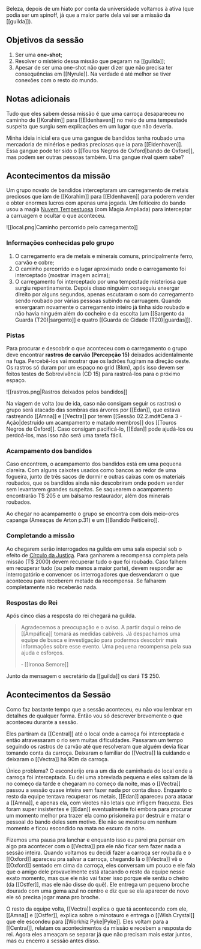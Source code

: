 Beleza, depois de um hiato por conta da universidade voltamos à ativa (que podia ser um spinoff, já que a maior parte dela vai ser a missão da [[guilda]]).

## Objetivos da sessão
1. Ser uma **one-shot**;
1. Resolver o mistério dessa missão que pegaram na [[guilda]];
1. Apesar de ser uma one-shot não quer dizer que não precisa ter consequências em [[Nyrule]]. Na verdade é até melhor se tiver conexões com o resto do mundo.

## Notas adicionais
Tudo que eles sabem dessa missão é que uma carroça desapareceu no caminho de [[Korahim]] para [[Eldenhaven]] no meio de uma tempestade suspeita que surgiu sem explicações em um lugar que não deveria.

Minha ideia inicial era que uma gangue de bandidos tenha roubado uma mercadoria de minérios e pedras preciosas que ia para [[Eldenhaven]]. Essa gangue pode ter sido o [[Touros Negros de Oxford|bando de Oxford]], mas podem ser outras pessoas também. Uma gangue rival quem sabe?

## Acontecimentos da missão
Um grupo novato de bandidos interceptaram um carregamento de metais preciosos que iam de [[Korahim]] para [[Eldenhaven]] para poderem vender e obter enormes lucros com apenas uma jogada. Um feiticeiro do bando usou a magia [Nuvem Tempestuosa](https://eduardomarques.pythonanywhere.com/227) (com Magia Ampliada) para interceptar a carruagem e ocultar o que aconteceu.

![[local.png|Caminho percorrido pelo carregamento]]

### Informações conhecidas pelo grupo
1. O carregamento era de metais e minerais comuns, principalmente ferro, carvão e cobre;
1. O caminho percorrido e o lugar aproximado onde o carregamento foi interceptado (mostrar imagem acima);
1. O carregamento foi interceptado por uma tempestade misteriosa que surgiu repentinamente. Depois disso ninguém conseguiu enxergar direito por alguns segundos, apenas escutaram o som do carregamento sendo roubado por várias pessoas subindo na carruagem. Quando enxergaram novamente o carregamento inteiro já tinha sido roubado e não havia ninguém além do cocheiro e da escolta (um [[Sargento da Guarda (T20)|sargento]] e quatro [[Guarda de Cidade (T20)|guardas]]).

### Pistas
Para procurar e descobrir o que aconteceu com o carregamento o grupo deve encontrar **rastros de carvão (Percepção 15)** deixados acidentalmente na fuga. Percebê-los vai mostrar que os ladrões fugiram na direção oeste. Os rastros só duram por um espaço no grid (8km), após isso devem ser feitos testes de Sobrevivência (CD 15) para rastreá-los para o próximo espaço.

![[rastros.png|Rastros deixados pelos bandidos]]

Na viagem de volta (ou de ida, caso não consigam seguir os rastros) o grupo será atacado das sombras das árvores por [[Edan]], que estava rastreando [[Amna]] e [[Vectra]] por terem [[Sessão 02.2.md#Cena 3 - Ação|destruído um acampamento e matado membros]] dos [[Touros Negros de Oxford]]. Caso consigam pacificá-lo, [[Edan]] pode ajudá-los ou perdoá-los, mas isso não será uma tarefa fácil.

### Acampamento dos bandidos
Caso encontrem, o acampamento dos bandidos está em uma pequena clareira. Com alguns caixotes usados como bancos ao redor de uma fogueira, junto de três sacos de dormir e outras caixas com os materiais roubados, que os bandidos ainda não descobriram onde podem vender sem levantarem grandes suspeitas. Se saquearem o acampamento encontrarão T$ 205 e um bálsamo restaurador, além dos minerais roubados.

Ao chegar no acampamento o grupo se encontra com dois meio-orcs capanga (Ameaças de Arton p.31) e um [[Bandido Feiticeiro]].

### Completando a missão
Ao chegarem serão interrogados na guilda em uma sala especial sob o efeito de [Círculo da Justiça](https://eduardomarques.pythonanywhere.com/37). Para ganharem a recompensa completa pela missão (T$ 2000) devem recuperar tudo o que foi roubado. Caso falhem em recuperar tudo (ou pelo menos a maior parte), devem responder ao interrogatório e convencer os interrogadores que desvendaram o que aconteceu para receberem metade da recompensa. Se falharem completamente não receberão nada.

### Respostas do Rei
Após cinco dias a resposta do rei chegará na guilda.

> Agradecemos a preocupação e o aviso. A partir daqui o reino de [[Ampáfica]] tomará as medidas cabíveis. Já despachamos uma equipe de busca e investigação para podermos descobrir mais informações sobre esse evento. Uma pequena recompensa pela sua ajuda e esforços.
>
> &dash; [[Ironoa Semore]]

Junto da mensagem o secretário da [[guilda]] os dará T$ 250.


## Acontecimentos da Sessão
Como faz bastante tempo que a sessão aconteceu, eu não vou lembrar em detalhes de qualquer forma. Então vou só descrever brevemente o que aconteceu durante a sessão.

Eles partiram da [[Central]] até o local onde a carroça foi interceptada e então atravessaram o rio sem muitas dificuldades. Passaram um tempo seguindo os rastros de carvão até que resolveram que alguém devia ficar tomando conta da carroça. Deixaram o familiar do [[Vectra]] lá cuidando e deixaram o [[Vectra]] há 90m da carroça.

Único problema? O esconderijo era a um dia de caminhada do local onde a carroça foi interceptada. Eu dei uma abreviada pequena e eles saíram de lá no começo da tarde e chegaram no começo da noite, mas o [[Vectra]] passou a sessão quase inteira sem fazer nada por conta disso. Enquanto o resto da equipe tentava recuperar os metais, [[Edan]] apareceu para atacar a [[Amna]], e apenas ela, com virotes não letais que infligem fraqueza. Eles foram super insistentes e [[Edan]] eventualmente foi embora para procurar um momento melhor pra trazer ela como prisioneira por destruir e matar o pessoal do bando deles sem motivo. Ele não se mostrou em nenhum momento e ficou escondido na mata no escuro da noite.

Fizemos uma pausa pra lanchar e enquanto isso eu parei pra pensar em algo pra acontecer com o [[Vectra]] pra ele não ficar sem fazer nada a sessão inteira. Quando voltamos eu decidi fazer a carroça ser roubada e o [[Oxford]] apareceu pra salvar a carroça, chegando lá o [[Vectra]] vê o [[Oxford]] sentado em cima da carroça, eles conversam um pouco e ele fala que o amigo dele provavelmente está atacando o resto da equipe nesse exato momento, mas que ele não vai fazer isso porque ele sentiu o cheiro (da [[Ostfer]], mas ele não disse do quê). Ele entrega um pequeno broche dourado com uma gema azul no centro e diz que se ela aparecer de novo ele só precisa jogar mana pro broche.

O resto da equipe volta, [[Vectra]] explica o que tá acontecendo com ele, [[Amna]] e [[Ostfer]], explica sobre o minotauro e entrega o [[Wish Crystal]] que ele escondeu para [[Workhiz Pyke|Pyke]]. Eles voltam para a [[Central]], relatam os acontecimentos da missão e recebem a resposta do rei. Agora eles ameaçam se separar já que não precisam mais estar juntos, mas eu encerro a sessão antes disso.
